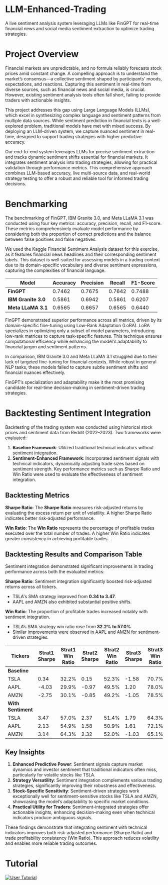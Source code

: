 # LLM-Enhanced-Trading
A live sentiment analysis system leveraging LLMs like FinGPT for real-time financial news and social media sentiment extraction to optimize trading strategies.

# Project Overview
Financial markets are unpredictable, and no formula reliably forecasts stock prices amid constant change. A compelling approach is to understand the market’s consensus—a collective sentiment shaped by participants' moods, expectations, and reactions. Capturing this sentiment in real-time from diverse sources, such as financial news and social media, is crucial. However, existing sentiment analysis tools often fall short, failing to provide traders with actionable insights.

This project addresses this gap using Large Language Models (LLMs), which excel in synthesizing complex language and sentiment patterns from multiple data sources. While sentiment prediction in financial texts is a well-explored problem, traditional models have met with mixed success. By deploying an LLM-driven system, we capture nuanced sentiment in real-time, designed to support trading strategies with higher predictive accuracy.

Our end-to-end system leverages LLMs for precise sentiment extraction and tracks dynamic sentiment shifts essential for financial markets. It integrates sentiment analysis into trading strategies, allowing for practical validation through performance metrics. This comprehensive approach combines LLM-based accuracy, live multi-source data, and real-world strategy testing to offer a robust and reliable tool for informed trading decisions.

# Benchmarking

The benchmarking of FinGPT, IBM Granite 3.0, and Meta LLaMA 3.1 was conducted using four key metrics: accuracy, precision, recall, and F1-score. These metrics comprehensively evaluate model performance by considering both the proportion of correct predictions and the balance between false positives and false negatives.

We used the Kaggle Financial Sentiment Analysis dataset for this exercise, as it features financial news headlines and their corresponding sentiment labels. This dataset is well-suited for assessing models in a trading context due to its domain-specific vocabulary and diverse sentiment expressions, capturing the complexities of financial language.

| Model             | Accuracy | Precision | Recall  | F1-Score |
|--------------------|----------|-----------|---------|----------|
| **FinGPT**         | 0.7462   | 0.7675    | 0.7642  | 0.7488   |
| **IBM Granite 3.0**| 0.5861   | 0.6942    | 0.5861  | 0.6207   |
| **Meta LLaMA 3.1** | 0.6565   | 0.6657    | 0.6565  | 0.6440   |


FinGPT demonstrated superior performance across all metrics, driven by its domain-specific fine-tuning using Low-Rank Adaptation (LoRA). LoRA specializes in optimizing only a subset of model parameters, introducing low-rank matrices to capture task-specific features. This technique ensures computational efficiency while enhancing the model's adaptability to financial jargon and sentiment patterns.

In comparison, IBM Granite 3.0 and Meta LLaMA 3.1 struggled due to their lack of targeted fine-tuning for financial contexts. While robust in general NLP tasks, these models failed to capture subtle sentiment shifts and financial nuances effectively.

FinGPT’s specialization and adaptability make it the most promising candidate for real-time decision-making in sentiment-driven trading strategies.

# Backtesting Sentiment Integration

Backtesting of the trading system was conducted using historical stock prices and sentiment data from Reddit (2022–2023). Two frameworks were evaluated:

1. **Baseline Framework**: Utilized traditional technical indicators without sentiment integration.
2. **Sentiment-Enhanced Framework**: Incorporated sentiment signals with technical indicators, dynamically adjusting trade sizes based on sentiment strength.
Key performance metrics such as Sharpe Ratio and Win Ratio were used to evaluate the effectiveness of sentiment integration.

## Backtesting Metrics

**Sharpe Ratio**: The **Sharpe Ratio** measures risk-adjusted returns by evaluating the excess return per unit of volatility. A higher Sharpe Ratio indicates better risk-adjusted performance. 

**Win Ratio**: The **Win Ratio** represents the percentage of profitable trades executed over the total number of trades. A higher Win Ratio indicates greater consistency in achieving profitable trades.  

## Backtesting Results and Comparison Table

Sentiment integration demonstrated significant improvements in trading performance across both the evaluated metrics:

**Sharpe Ratio**: Sentiment integration significantly boosted risk-adjusted returns across all tickers.

- TSLA's SMA strategy improved from **0.34 to 3.47**.
- AAPL and AMZN also exhibited substantial positive shifts.

**Win Ratio**: The proportion of profitable trades increased notably with sentiment integration.
  
- TSLA’s SMA strategy win ratio rose from **32.2% to 57.0%**.
- Similar improvements were observed in AAPL and AMZN for sentiment-driven strategies.


| **Tickers** | **Strat1 Sharpe** | **Strat1 Win Ratio** | **Strat2 Sharpe** | **Strat2 Win Ratio** | **Strat3 Sharpe** | **Strat3 Win Ratio** |
|-------------|--------------------|-----------------------|--------------------|-----------------------|--------------------|-----------------------|
| **Baseline**            |                    |                       |                    |                       |                    |                       |
| TSLA        | 0.34               | 32.2%                 | 0.15               | 52.3%                 | -1.58              | 70.7%                 |
| AAPL        | -4.03              | 29.9%                 | -0.97              | 49.5%                 | 1.20               | 78.0%                 |
| AMZN        | -2.75              | 30.1%                 | -0.85              | 49.2%                 | -1.05              | 78.5%                 |
| **With Sentiment**       |                    |                       |                    |                       |                    |                       |
| TSLA        | 3.47               | 57.0%                 | 2.37               | 51.4%                 | 1.79               | 64.3%                 |
| AAPL        | 2.13               | 54.9%                 | 1.58               | 50.9%                 | 1.61               | 72.1%                 |
| AMZN        | 3.14               | 64.3%                 | 2.32               | 52.0%                 | -1.03              | 65.1%                 |

## Key Insights 

1. **Enhanced Predictive Power**: Sentiment signals capture market dynamics and investor sentiment that traditional indicators often miss, particularly for volatile stocks like TSLA.
2. **Strategy Versatility**: Sentiment integration complements various trading strategies, significantly improving their robustness and effectiveness.
3. **Stock-Specific Sensitivity**: Sentiment-driven strategies work exceptionally well for sentiment-sensitive stocks like TSLA and AMZN, showcasing the model’s adaptability to specific market conditions.
4. **Practical Utility for Traders**: Sentiment-integrated strategies offer actionable insights, enhancing decision-making even when technical indicators produce ambiguous signals.

These findings demonstrate that integrating sentiment with technical indicators improves both risk-adjusted performance (Sharpe Ratio) and trade profitability consistency (Win Ratio). This approach reduces volatility and enables more reliable trading outcomes.


# Tutorial
[![User Tutorial](https://img.youtube.com/vi/6WdB-Rn9ieA/0.jpg)](https://youtu.be/6WdB-Rn9ieA)

